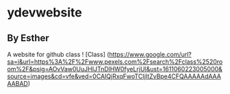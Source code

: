 # ydevwebsite
## By Esther
A website for github class
! [Class] (https://www.google.com/url?sa=i&url=https%3A%2F%2Fwww.pexels.com%2Fsearch%2Fclass%2520room%2F&psig=AOvVaw0UuJHIJTnDlHW0fyeLrjUl&ust=1611060223005000&source=images&cd=vfe&ved=0CAIQjRxqFwoTCIjItZvBpe4CFQAAAAAdAAAAABAD)
